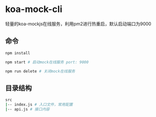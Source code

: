 # koa-mock-cli
轻量的koa-mockjs在线服务，利用pm2进行热重启，默认启动端口为9000

## 命令
```bash
npm install

npm start # 启动mock在线服务 port: 9000

npm run delete # 关闭mock在线服务
```
## 目录结构
```bash
src
|-- index.js # 入口文件，常用配置
|-- api.js # 接口内容
```

